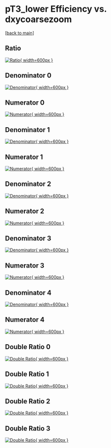 # pT3_lower Efficiency vs. dxycoarsezoom

[[back to main](./)]



## Ratio

[![Ratio](../mtv/var/pT3_lower_vtr_11_1_eff_dxycoarsezoom.png){ width=600px }](../mtv/var/pT3_lower_vtr_11_1_eff_dxycoarsezoom.pdf)

## Denominator 0

[![Denominator](../mtv/den/pT3_lower_vtr_11_1_eff_dxycoarsezoom_den0.png){ width=600px }](../mtv/den/pT3_lower_vtr_11_1_eff_dxycoarsezoom_den0.pdf)

## Numerator 0

[![Numerator](../mtv/num/pT3_lower_vtr_11_1_eff_dxycoarsezoom_num0.png){ width=600px }](../mtv/num/pT3_lower_vtr_11_1_eff_dxycoarsezoom_num0.pdf)

## Denominator 1

[![Denominator](../mtv/den/pT3_lower_vtr_11_1_eff_dxycoarsezoom_den1.png){ width=600px }](../mtv/den/pT3_lower_vtr_11_1_eff_dxycoarsezoom_den1.pdf)

## Numerator 1

[![Numerator](../mtv/num/pT3_lower_vtr_11_1_eff_dxycoarsezoom_num1.png){ width=600px }](../mtv/num/pT3_lower_vtr_11_1_eff_dxycoarsezoom_num1.pdf)

## Denominator 2

[![Denominator](../mtv/den/pT3_lower_vtr_11_1_eff_dxycoarsezoom_den2.png){ width=600px }](../mtv/den/pT3_lower_vtr_11_1_eff_dxycoarsezoom_den2.pdf)

## Numerator 2

[![Numerator](../mtv/num/pT3_lower_vtr_11_1_eff_dxycoarsezoom_num2.png){ width=600px }](../mtv/num/pT3_lower_vtr_11_1_eff_dxycoarsezoom_num2.pdf)

## Denominator 3

[![Denominator](../mtv/den/pT3_lower_vtr_11_1_eff_dxycoarsezoom_den3.png){ width=600px }](../mtv/den/pT3_lower_vtr_11_1_eff_dxycoarsezoom_den3.pdf)

## Numerator 3

[![Numerator](../mtv/num/pT3_lower_vtr_11_1_eff_dxycoarsezoom_num3.png){ width=600px }](../mtv/num/pT3_lower_vtr_11_1_eff_dxycoarsezoom_num3.pdf)

## Denominator 4

[![Denominator](../mtv/den/pT3_lower_vtr_11_1_eff_dxycoarsezoom_den4.png){ width=600px }](../mtv/den/pT3_lower_vtr_11_1_eff_dxycoarsezoom_den4.pdf)

## Numerator 4

[![Numerator](../mtv/num/pT3_lower_vtr_11_1_eff_dxycoarsezoom_num4.png){ width=600px }](../mtv/num/pT3_lower_vtr_11_1_eff_dxycoarsezoom_num4.pdf)

## Double Ratio 0

[![Double Ratio](../mtv/ratio/pT3_lower_vtr_11_1_eff_dxycoarsezoom_ratio0.png){ width=600px }](../mtv/ratio/pT3_lower_vtr_11_1_eff_dxycoarsezoom_ratio0.pdf)

## Double Ratio 1

[![Double Ratio](../mtv/ratio/pT3_lower_vtr_11_1_eff_dxycoarsezoom_ratio1.png){ width=600px }](../mtv/ratio/pT3_lower_vtr_11_1_eff_dxycoarsezoom_ratio1.pdf)

## Double Ratio 2

[![Double Ratio](../mtv/ratio/pT3_lower_vtr_11_1_eff_dxycoarsezoom_ratio2.png){ width=600px }](../mtv/ratio/pT3_lower_vtr_11_1_eff_dxycoarsezoom_ratio2.pdf)

## Double Ratio 3

[![Double Ratio](../mtv/ratio/pT3_lower_vtr_11_1_eff_dxycoarsezoom_ratio3.png){ width=600px }](../mtv/ratio/pT3_lower_vtr_11_1_eff_dxycoarsezoom_ratio3.pdf)

